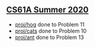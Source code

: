 ## [CS61A Summer 2020](https://inst.eecs.berkeley.edu/~cs61a/su20/)

- [proj/hog](https://inst.eecs.berkeley.edu/~cs61a/su20/proj/hog/)   done to Problem 11
- [proj/cats](https://inst.eecs.berkeley.edu/~cs61a/su20/proj/cats/) done to Problem 10
- [proj/ant](https://inst.eecs.berkeley.edu/~cs61a/su20/proj/ants/)  done to Problem 13
